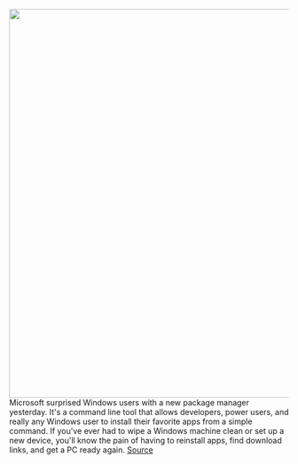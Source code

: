 <img src='https://cdn.vox-cdn.com/thumbor/FQ917UySDOg1wk8jTOyNtEoiBs8=/0x0:1216x812/1200x800/filters:focal(511x309:705x503)/cdn.vox-cdn.com/uploads/chorus_image/image/66820400/winget01.0.png' width='700px' /><br/>
Microsoft surprised Windows users with a new package manager yesterday. It's a command line tool that allows developers, power users, and really any Windows user to install their favorite apps from a simple command. If you've ever had to wipe a Windows machine clean or set up a new device, you'll know the pain of having to reinstall apps, find download links, and get a PC ready again.
<a href='https://www.theverge.com/2020/5/20/21264739/microsoft-windows-package-manager-preview-download'> Source <a/>